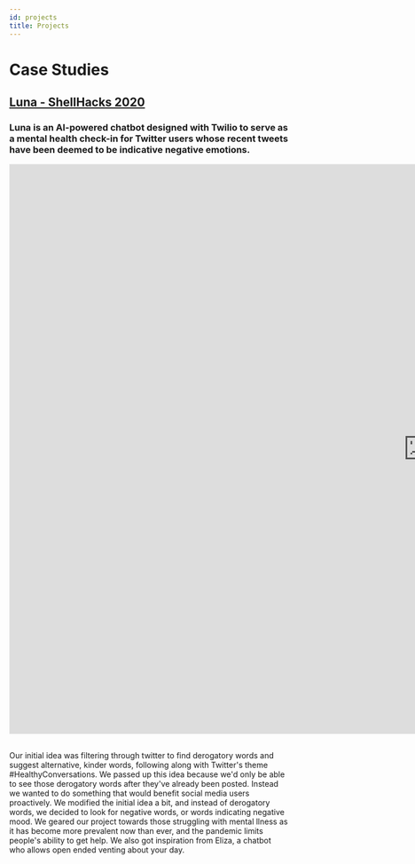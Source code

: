 ```yaml
---
id: projects
title: Projects
---
```

# Case Studies

## [Luna - ShellHacks 2020](https://github.com/pianelson/shellhacks2020)
### Luna is an AI-powered chatbot designed with Twilio to serve as a mental health check-in for Twitter users whose recent tweets have been deemed to be indicative negative emotions.

<iframe style="border: 1px solid rgba(0, 0, 0, 0.1);" width="1500" height="1025" src="https://www.figma.com/embed?embed_host=share&url=https%3A%2F%2Fwww.figma.com%2Fproto%2FfkxPpNiu3AXXgTkH9ypJHM%2FShellHacks-Luna%3Fnode-id%3D20%253A18%26viewport%3D448%252C326%252C0.38197198510169983%26scaling%3Dmin-zoom&chrome=DOCUMENTATION" allowfullscreen></iframe>

## 
Our initial idea was filtering through twitter to find derogatory words and suggest alternative, kinder words, following along with Twitter's theme #HealthyConversations. We passed up this idea because we'd only be able to see those derogatory words after they've already been posted. Instead we wanted to do something that would benefit social media users proactively. We modified the initial idea a bit, and instead of derogatory words, we decided to look for negative words, or words indicating negative mood. We geared our project towards those struggling with mental llness as it has become more prevalent now than ever, and the pandemic limits people's ability to get help. We also got inspiration from Eliza, a chatbot who allows open ended venting about your day. 


